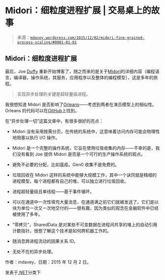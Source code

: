 <!--yml

分类：未分类

日期：2024-05-18 05:37:27

-->

# Midori：细粒度进程扩展 | 交易桌上的故事

> 来源：[`mdavey.wordpress.com/2015/12/02/midori-fine-grained-process-scaling/#0001-01-01`](https://mdavey.wordpress.com/2015/12/02/midori-fine-grained-process-scaling/#0001-01-01)

## Midori：细粒度进程扩展

最后，Joe [Duffy](http://joeduffyblog.com/) 重新开始博客了，随之而来的是关于[Midori](http://joeduffyblog.com/2015/11/03/blogging-about-midori/)的详细内容（编程语言，编译器，操作系统，其服务，应用程序以及整体的编程模型），这是多年的旅程。

> 实现异步处理的关键是超轻量级进程。

我很想知道 Midori 是否影响了[Orleans](http://research.microsoft.com/en-us/projects/orleans/)——考虑到两者在演员模型上的相似性。Orleans 的代码可以在[GitHub](http://dotnet.github.io/orleans/)上找到。

在“异步处理一切”这篇文章中，有很多很好的亮点：

+   Midori 没有采用按需分页，在传统的系统中，这意味着访问内存可能会物理性地阻塞以执行 I/O 操作。

+   Midori 是一个完整的操作系统，它旨在使用垃圾收集的内存——不幸的是，我们没有看到 Joe 提供 Midori 是否是一个可行的生产操作系统的观点。

+   避免不必要的分配，比如瘟疫。Gen0 收集不是免费的。

+   垃圾回收在 Midori 这样的系统中能够大规模工作，其中一个诀窍就是精细的进程模型，每个进程都有自己的堆，可以独立进行垃圾回收。

+   进程超轻量级且单线程——基于事件循环。

+   可以在通道中一次性填充大量消息，在通道满之前它们就被发送了。它们是以块为单位一次又一次地交付的——很有趣，因为类似的观念在金融软件中已经被使用了多年。

+   “零拷贝”，SharedData 是对某些不可变数据在进程间共享的堆上的自动引用计数指针。很想了解这个技术是如何跨机器工作的。

+   随消息跨进程流动的因果关系 ID。

+   无处不在的异步处理。

作者：mdavey，日期：2015 年 12 月 2 日。

发表于[.NET](https://mdavey.wordpress.com/category/languages/net/)分类下
